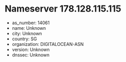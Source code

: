 # Nameserver 178.128.115.115

* as_number: 14061
* name: Unknown
* city: Unknown
* country: SG
* organization: DIGITALOCEAN-ASN
* version: Unknown
* dnssec: Unknown
